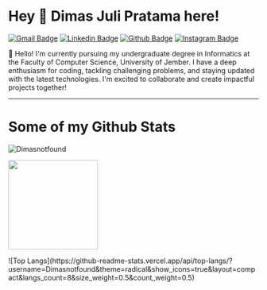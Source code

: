 # Hey 👋 Dimas Juli Pratama here!
[![Gmail Badge](https://img.shields.io/badge/dp4369344@gmail.com-143?style=for-the-badge&logo=gmail&logoColor=black&color=black&labelColor=darkorchid "Email me")](mailto:dp4369344@gmail.com) 
[![Linkedin Badge](https://img.shields.io/badge/Dimas%20Juli%20Pratama-%230077B5.svg?style=for-the-badge&logo=linkedin&logoColor=black&color=black&labelColor=darkorchid "Visit my LinkedIn profile")](http://linkedin.com/in/dimas-pratama-5177a6270) 
[![Github Badge](https://img.shields.io/badge/Dimas%20GitHub-%23121011.svg?style=for-the-badge&logo=github&logoColor=black&color=black&labelColor=darkorchid "Check out my GitHub")](https://www.github.com/dimasnotfound/)
[![Instagram Badge](https://img.shields.io/badge/Instagram-%23E4405F.svg?style=for-the-badge&logo=instagram&logoColor=white&color=black&labelColor=darkorchid "Follow me on Instagram")](https://www.instagram.com/di_masprtm?igsh=andhOWtsMGt1ZWIy)

<p align='left'>👋 Hello! I'm currently pursuing my undergraduate degree in Informatics at the Faculty of Computer Science, University of Jember. I have a deep enthusiasm for coding, tackling challenging problems, and staying updated with the latest technologies. I'm excited to collaborate and create impactful projects together!</p>

---

# Some of my Github Stats
<p align='left'> <img src='https://komarev.com/ghpvc/?username=Dimasnotfound&style=flat-square&color=blueviolet' alt='Dimasnotfound' /> </p>

<p align="left">
  <a href="https://github.com/Dimasnotfound">
    <img height="180em" src="https://github-readme-streak-stats.herokuapp.com/?user=Dimasnotfound&theme=algolia&hide_border=false"/>
  </a>
</p>
![Top Langs](https://github-readme-stats.vercel.app/api/top-langs/?username=Dimasnotfound&theme=radical&show_icons=true&layout=compact&langs_count=8&size_weight=0.5&count_weight=0.5)

